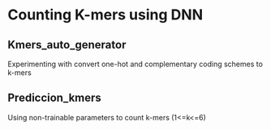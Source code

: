 # Counting K-mers using DNN

## Kmers_auto_generator
Experimenting with convert one-hot and complementary coding schemes to k-mers

## Prediccion_kmers
Using non-trainable parameters to count k-mers (1<=k<=6)
